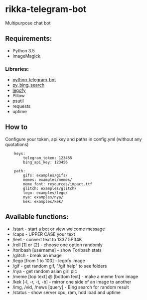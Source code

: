 # rikka-telegram-bot
Multipurpose chat bot

## Requirements:
+ Python 3.5
+ ImageMagick

### Libraries:
+ [python-telegram-bot](https://github.com/python-telegram-bot)
+ [py_bing_search](https://github.com/tristantao/py-bing-search)
+ [legofy](https://github.com/JuanPotato/Legofy)
+ Pillow
+ psutil
+ requests
+ uptime

## How to
Configure your token, api key and paths in config.yml (without any quotations)
```
    keys:
        telegram_token: 123455
        bing_api_key: 123456

    path:
        gifs: examples/gifs/
        memes: examples/memes/
        meme_font: resources/impact.ttf
        glitch: examples/glitch/
        lego: examples/lego/
        nya: examples/nya/
        kek: examples/kek/
```

## Available functions:
+ /start - start a bot or view welcome message
+ /caps - UPPER CASE your text
+ /leet - convert text to 1337 5P34K
+ /roll [1] or [2] - choose one option randomly
+ /toribash [username] - show Toribash stats
+ /glitch - break an image
+ /lego [from 1 to 100] - legofy image
+ /gif - get random gif, "/gif help" to see folders
+ /nya - get random asian girl pic
+ /meme [top text] @ [bottom text] - make a meme from image
+ /kek [-l, -r, -t, -b] - mirror one side of an image to another
+ /img, /vid, /news [query] - Bing search for random result
+ /status - show server cpu, ram, hdd load and uptime

